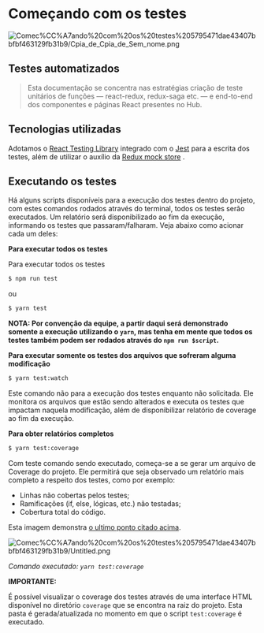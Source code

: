 # Começando com os testes

![Comec%CC%A7ando%20com%20os%20testes%205795471dae43407bbfbf463129fb31b9/Cpia_de_Cpia_de_Sem_nome.png](Comec%CC%A7ando%20com%20os%20testes%205795471dae43407bbfbf463129fb31b9/Cpia_de_Cpia_de_Sem_nome.png)

## Testes automatizados

> Esta documentação se concentra nas estratégias criação de teste unitários de funções — react-redux, redux-saga etc. — e end-to-end dos componentes e páginas React presentes no Hub.

## Tecnologias utilizadas

Adotamos o [React Testing Library](https://testing-library.com/docs/react-testing-library/intro/) integrado com o [Jest](https://jestjs.io/docs/getting-started) para a escrita dos testes, além de utilizar o auxílio da [Redux mock store](https://github.com/reduxjs/redux-mock-store) .

## Executando os testes

Há alguns scripts disponíveis para a execução dos testes dentro do projeto, com estes comandos rodados através do terminal, todos os testes serão executados. Um relatório será disponibilizado ao fim da execução, informando os testes que passaram/falharam. Veja abaixo como acionar cada um deles:

**Para executar todos os testes**

Para executar todos os testes

```bash
$ npm run test
```

ou

```bash
$ yarn test
```

**NOTA: Por convenção da equipe, a partir daqui será demonstrado somente a execução utilizando o `yarn`, mas tenha em mente que todos os testes também podem ser rodados através do `npm run $script`.**

**Para executar somente os testes dos arquivos que sofreram alguma modificação**

```bash
$ yarn test:watch
```

Este comando não para a execução dos testes enquanto não solicitada. Ele monitora os arquivos que estão sendo alterados e executa os testes que impactam naquela modificação, além de disponibilizar relatório de coverage ao fim da execução. 

**Para obter relatórios completos**

```bash
$ yarn test:coverage
```

Com teste comando sendo executado, começa-se a se gerar um arquivo de Coverage do projeto. Ele permitirá que seja observado um relatório mais completo a respeito dos testes, como por exemplo:

- Linhas não cobertas pelos testes;
- Ramificações (if, else, lógicas, etc.) não testadas;
- Cobertura total do código.

Esta imagem demonstra [o ultimo ponto citado acima](). 

![Comec%CC%A7ando%20com%20os%20testes%205795471dae43407bbfbf463129fb31b9/Untitled.png](Comec%CC%A7ando%20com%20os%20testes%205795471dae43407bbfbf463129fb31b9/Untitled.png)

*Comando executado: `yarn test:coverage`*

**IMPORTANTE:**

É possível visualizar o coverage dos testes através de uma interface HTML disponível no diretório `coverage` que se encontra na raiz do projeto. Esta pasta é gerada/atualizada no momento em que o script `test:coverage` é executado.